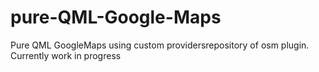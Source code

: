# pure-QML-Google-Maps
Pure QML GoogleMaps using custom providersrepository of osm plugin. Currently work in progress
